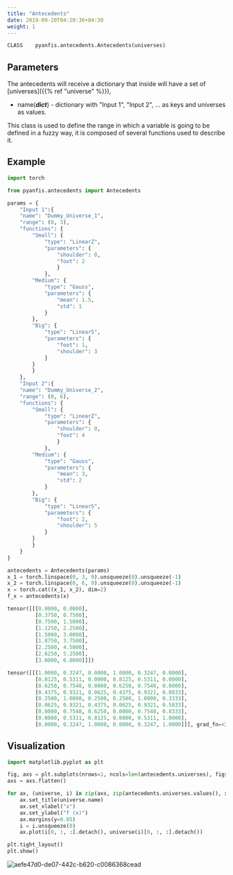 ```yaml
---
title: "Antecedents"
date: 2019-09-20T04:20:36+04:30
weight: 1
---
```


```python
CLASS    pyanfis.antecedents.Antecedents(universes)
```

## Parameters
The antecedents will receive a dictionary that inside will have a set of [universes]({{% ref "universe" %}}), 
- name(***dict***) - dictionary with "Input 1", "Input 2", ... as keys and universes as values.

This class is used to define the range in which a variable is going to be defined in a fuzzy way, it is composed of several functions used to describe it. 

## Example
```python
import torch

from pyanfis.antecedents import Antecedents

params = {
    "Input 1":{
    "name": "Dummy_Universe_1",
    "range": (0, 3),
    "functions": {
        "Small": {
            "type": "LinearZ",
            "parameters": {
                "shoulder": 0,
                "foot": 2                   
                }
            },
        "Medium": {
            "type": "Gauss",
            "parameters": {
                "mean": 1.5,
                "std": 1
            }
        },
        "Big": {
            "type": "LinearS",
            "parameters": {
                "foot": 1,
                "shoulder": 3
            }
        }
        }
    },
    "Input 2":{
    "name": "Dummy_Universe_2",
    "range": (0, 6),
    "functions": {
        "Small": {
            "type": "LinearZ",
            "parameters": {
                "shoulder": 0,
                "foot": 4                   
                }
            },
        "Medium": {
            "type": "Gauss",
            "parameters": {
                "mean": 3,
                "std": 2
            }
        },
        "Big": {
            "type": "LinearS",
            "parameters": {
                "foot": 2,
                "shoulder": 5
            }
        }
        }
    }
}
```

```python
antecedents = Antecedents(params)
x_1 = torch.linspace(0, 3, 9).unsqueeze(0).unsqueeze(-1)
x_2 = torch.linspace(0, 6, 9).unsqueeze(0).unsqueeze(-1)
x = torch.cat((x_1, x_2), dim=2)
f_x = antecedents(x)
```


```python
tensor([[[0.0000, 0.0000],
         [0.3750, 0.7500],
         [0.7500, 1.5000],
         [1.1250, 2.2500],
         [1.5000, 3.0000],
         [1.8750, 3.7500],
         [2.2500, 4.5000],
         [2.6250, 5.2500],
         [3.0000, 6.0000]]])
```


```python
tensor([[[1.0000, 0.3247, 0.0000, 1.0000, 0.3247, 0.0000],
         [0.8125, 0.5311, 0.0000, 0.8125, 0.5311, 0.0000],
         [0.6250, 0.7548, 0.0000, 0.6250, 0.7548, 0.0000],
         [0.4375, 0.9321, 0.0625, 0.4375, 0.9321, 0.0833],
         [0.2500, 1.0000, 0.2500, 0.2500, 1.0000, 0.3333],
         [0.0625, 0.9321, 0.4375, 0.0625, 0.9321, 0.5833],
         [0.0000, 0.7548, 0.6250, 0.0000, 0.7548, 0.8333],
         [0.0000, 0.5311, 0.8125, 0.0000, 0.5311, 1.0000],
         [0.0000, 0.3247, 1.0000, 0.0000, 0.3247, 1.0000]]], grad_fn=<IndexPutBackward0>)
```

## Visualization

```python
import matplotlib.pyplot as plt

fig, axs = plt.subplots(nrows=1, ncols=len(antecedents.universes), figsize=(15, 5))
axs = axs.flatten()

for ax, (universe, i) in zip(axs, zip(antecedents.universes.values(), x.T)):
    ax.set_title(universe.name)
    ax.set_xlabel("x")
    ax.set_ylabel("f (x)")
    ax.margins(y=0.05)
    i = i.unsqueeze(0)
    ax.plot(i[0, :, :].detach(), universe(i)[0, :, :].detach())

plt.tight_layout()
plt.show()
```

![aefe47d0-de07-442c-b620-c0086368cead](https://github.com/user-attachments/assets/d90d32c6-5e52-41a0-bb32-c59d54f0771a)
